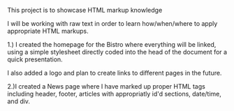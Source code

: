 This project is to showcase HTML markup knowledge

I will be working with raw text in order to learn how/when/where to apply
appropriate HTML markups.

1.) I created the homepage for the Bistro where everything will be linked, using a simple stylesheet directly coded into the head of the document for a quick presentation.

I also added a logo and plan to create links to different pages in the future.

2.)I created a News page where I have marked up proper HTML tags including header, footer, articles with appropriatly id'd sections, date/time, and div.